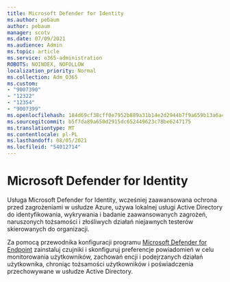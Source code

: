 ```yaml
---
title: Microsoft Defender for Identity
ms.author: pebaum
author: pebaum
manager: scotv
ms.date: 07/09/2021
ms.audience: Admin
ms.topic: article
ms.service: o365-administration
ROBOTS: NOINDEX, NOFOLLOW
localization_priority: Normal
ms.collection: Adm_O365
ms.custom:
- "9007390"
- "12322"
- "12354"
- "9007399"
ms.openlocfilehash: 184d69cf38cff0e7952b889a31b14e2d2944b7f9a659b13a6a417c0184557a36
ms.sourcegitcommit: b5f7da89a650d2915dc652449623c78be6247175
ms.translationtype: MT
ms.contentlocale: pl-PL
ms.lasthandoff: 08/05/2021
ms.locfileid: "54012714"
---
```

# <a name="microsoft-defender-for-identity"></a>Microsoft Defender for Identity

Usługa Microsoft Defender for Identity, wcześniej zaawansowana ochrona przed zagrożeniami w usłudze Azure, używa lokalnej usługi Active Directory do identyfikowania, wykrywania i badanie zaawansowanych zagrożeń, naruszonych tożsamości i złośliwych działań niejawnych testerów skierowanych do organizacji. 

Za pomocą przewodnika konfiguracji programu [Microsoft Defender for Endpoint](https://admin.microsoft.com/adminportal/home#/modernonboarding/defenderatpsetup) zainstaluj czujniki i skonfiguruj preferencje powiadomień w celu monitorowania użytkowników, zachowań encji i podejrzanych działań użytkownika, chroniąc tożsamości użytkowników i poświadczenia przechowywane w usłudze Active Directory.
